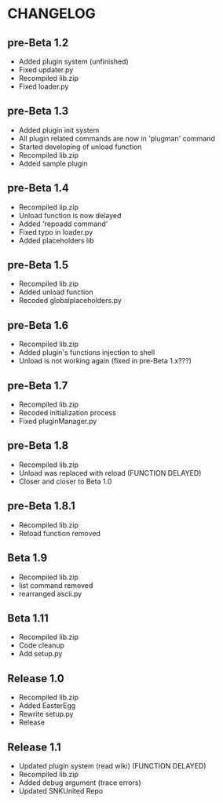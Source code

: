 # CHANGELOG

## pre-Beta 1.2
- Added plugin system (unfinished)
- Fixed updater.py
- Recompiled lib.zip
- Fixed loader.py

## pre-Beta 1.3
- Added plugin init system
- All plugin related commands are now in 'plugman' command
- Started developing of unload function
- Recompiled lib.zip
- Added sample plugin

## pre-Beta 1.4
- Recompiled lip.zip
- Unload function is now delayed
- Added 'repoadd command'
- Fixed typo in loader.py
- Added placeholders lib

## pre-Beta 1.5
- Recompiled lib.zip
- Added unload function
- Recoded globalplaceholders.py

## pre-Beta 1.6
- Recompiled lib.zip
- Added plugin's functions injection to shell
- Unload is not working again (fixed in pre-Beta 1.x???)

## pre-Beta 1.7
- Recompiled lib.zip
- Recoded initialization process
- Fixed pluginManager.py

## pre-Beta 1.8
- Recompiled lib.zip
- Unload was replaced with reload (FUNCTION DELAYED)
- Closer and closer to Beta 1.0

## pre-Beta 1.8.1
- Recompiled lib.zip
- Reload function removed

## Beta 1.9
- Recompiled lib.zip
- list command removed
- rearranged ascii.py

## Beta 1.11
- Recompiled lib.zip
- Code cleanup 
- Add setup.py 

## Release 1.0
- Recompiled lib.zip
- Added EasterEgg
- Rewrite setup.py
- Release

## Release 1.1
- Updated plugin system (read wiki) (FUNCTION DELAYED)
- Recompiled lib.zip
- Added debug argument (trace errors)
- Updated SNKUnited Repo